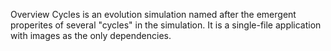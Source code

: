 Overview
Cycles is an evolution simulation named after the emergent properites of several "cycles" in the simulation.
It is a single-file application with images as the only dependencies.
